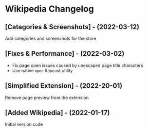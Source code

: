 # Wikipedia Changelog

## [Categories & Screenshots] - (2022-03-12)

Add categories and screenshots for the store

## [Fixes & Performance] - (2022-03-02)

- Fix page open issues caused by unescaped page title characters
- Use native `open` Raycast utility

## [Simplified Extension] - (2022-20-01)

Remove page preview from the extension

## [Added Wikipedia] - (2022-01-17)

Initial version code
